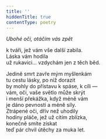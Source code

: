 ```yaml
---
title: ''
hiddenTitle: true
contentType: poetry
---
```


<section>

_Ubohé oči, otáčím vás zpět_

k tváři, jež vám vše další zabila.  
Láska vám hodila  
už rukavici… vzdychám jen z těch běd.

</section>

<section>

Jedině smrt zavře mým myšlenkám  
tu cestu lásky, po níž dorazit  
by mohly do přístavu k spáse, k cíli —  
vám, oči, vaše světlo může skrýt  
i menší překážka, když méně vám  
je dáno pevnosti a méně síly.  
Ztrápené oči, dřív než uhodily  
hodiny pláče, jež už cítím zblízka,  
konečně smíte získat  
teď pár chvil útěchy za muka let.

</section>
